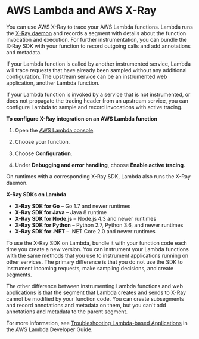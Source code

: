 # AWS Lambda and AWS X\-Ray<a name="xray-services-lambda"></a>

You can use AWS X\-Ray to trace your AWS Lambda functions\. Lambda runs the [X\-Ray daemon](xray-daemon.md) and records a segment with details about the function invocation and execution\. For further instrumentation, you can bundle the X\-Ray SDK with your function to record outgoing calls and add annotations and metadata\.

If your Lambda function is called by another instrumented service, Lambda will trace requests that have already been sampled without any additional configuration\. The upstream service can be an instrumented web application, another Lambda function\.

If your Lambda function is invoked by a service that is not instrumented, or does not propagate the tracing header from an upstream service, you can configure Lambda to sample and record invocations with active tracing\.

**To configure X\-Ray integration on an AWS Lambda function**

1. Open the [AWS Lambda console](https://console.aws.amazon.com/lambda)\.

1. Choose your function\.

1. Choose **Configuration**\.

1. Under **Debugging and error handling**, choose **Enable active tracing**\.

On runtimes with a corresponding X\-Ray SDK, Lambda also runs the X\-Ray daemon\.

**X\-Ray SDKs on Lambda**
+ **X\-Ray SDK for Go** – Go 1\.7 and newer runtimes
+ **X\-Ray SDK for Java** – Java 8 runtime
+ **X\-Ray SDK for Node\.js** – Node\.js 4\.3 and newer runtimes
+ **X\-Ray SDK for Python** – Python 2\.7, Python 3\.6, and newer runtimes
+ **X\-Ray SDK for \.NET** – \.NET Core 2\.0 and newer runtimes

To use the X\-Ray SDK on Lambda, bundle it with your function code each time you create a new version\. You can instrument your Lambda functions with the same methods that you use to instrument applications running on other services\. The primary difference is that you do not use the SDK to instrument incoming requests, make sampling decisions, and create segments\.

The other difference between instrumenting Lambda functions and web applications is that the segment that Lambda creates and sends to X\-Ray cannot be modified by your function code\. You can create subsegments and record annotations and metadata on them, but you can't add annotations and metadata to the parent segment\.

For more information, see [Troubleshooting Lambda\-based Applications](http://docs.aws.amazon.com/lambda/latest/dg/lambda-x-ray.html) in the AWS Lambda Developer Guide\.